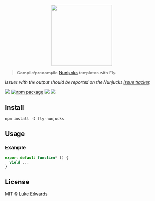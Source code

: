 <div align="center">
  <a href="http://github.com/flyjs/fly">
    <img width=200px  src="https://cloud.githubusercontent.com/assets/8317250/8733685/0be81080-2c40-11e5-98d2-c634f076ccd7.png">
  </a>
</div>

> Compile/precompile [Nunjucks](https://mozilla.github.io/nunjucks/) templates with Fly.

*Issues with the output should be reported on the Nunjucks [issue tracker](https://github.com/mozilla/nunjucks/issues).*

[![][fly-badge]][fly]
[![npm package][npm-ver-link]][releases]
[![][dl-badge]][npm-pkg-link]
[![][travis-badge]][travis-link]

## Install

```a
npm install -D fly-nunjucks
```

## Usage

### Example
```js
export default function* () {
  yield ...
}
```

## License

MIT © [Luke Edwards](https://lukeed.com)

[releases]:     https://github.com/lukeed/fly-nunjucks/releases
[fly]:          https://www.github.com/flyjs/fly
[fly-badge]:    https://img.shields.io/badge/fly-JS-05B3E1.svg?style=flat-square
[mit-badge]:    https://img.shields.io/badge/license-MIT-444444.svg?style=flat-square
[npm-pkg-link]: https://www.npmjs.org/package/fly-nunjucks
[npm-ver-link]: https://img.shields.io/npm/v/fly-nunjucks.svg?style=flat-square
[dl-badge]:     http://img.shields.io/npm/dm/fly-nunjucks.svg?style=flat-square
[travis-link]:  https://travis-ci.org/lukeed/fly-nunjucks
[travis-badge]: http://img.shields.io/travis/lukeed/fly-nunjucks.svg?style=flat-square
